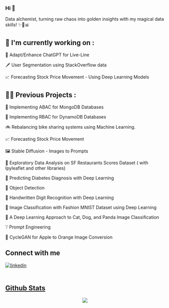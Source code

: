 
### <div align="left">Hi 👋

Data alchemist, turning raw chaos into golden insights with my magical data skills! ✨🔮📊

</div>  
  
## 🔨 I'm currently working on : 

🤖 Adapt/Enhance ChatGPT for Live-Line

🗡 User Segmentation using StackOverflow data

📈 Forecasting Stock Price Movement - Using Deep Learning Models

## 👩‍💻 Previous Projects :  

🔐 Implementing ABAC for MongoDB Databases
 
🔐 Implementing RBAC for DynamoDB Databases

🚲 Rebalancing bike sharing systems using Machine Learning.

📈 Forecasting Stock Price Movement

🖼 Stable Diffusion - Images to Prompts

🍜 Exploratory Data Analysis on SF Restaurants Scores Dataset ( with Ipyleaflet and other libraries)

💉 Predicting Diabetes Diagnosis with Deep Learning

🔎 Object Detection

🔢 Handwritten Digit Recognition with Deep Learning

👚 Image Classification with Fashion MNIST Dataset using Deep Learning

🐶 A Deep Learning Approach to Cat, Dog, and Panda Image Classification

❔ Prompt Engineering

🍎 CycleGAN for Apple to Orange Image Conversion




## Connect with me  
<div align="left">
<a href="https://www.linkedin.com/in/thisisdivyanalam/" target="_blank">
<img src=https://img.shields.io/badge/linkedin-%231E77B5.svg?&style=for-the-badge&logo=linkedin&logoColor=white alt=linkedin style="margin-bottom: 5px;" /> 
</div>  
  

<br/>  


## Github Stats  
<div align="center"><img src="https://github-readme-stats.vercel.app/api?username=Divyanalam98&show_icons=true&count_private=true&hide_border=true" align="center" /></div>  

